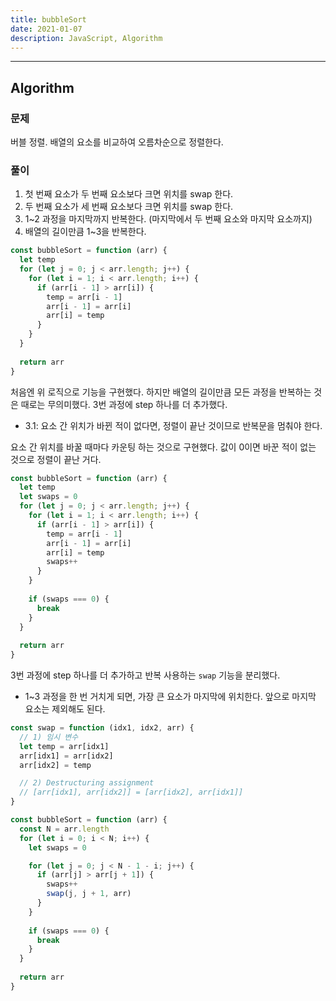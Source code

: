 ```yaml
---
title: bubbleSort
date: 2021-01-07
description: JavaScript, Algorithm
---
```


---

## Algorithm

### 문제

버블 정렬. 배열의 요소를 비교하여 오름차순으로 정렬한다.

### 풀이

1. 첫 번째 요소가 두 번째 요소보다 크면 위치를 swap 한다.
2. 두 번째 요소가 세 번째 요소보다 크면 위치를 swap 한다.
3. 1~2 과정을 마지막까지 반복한다. (마지막에서 두 번째 요소와 마지막 요소까지)
4. 배열의 길이만큼 1~3을 반복한다.

```javascript
const bubbleSort = function (arr) {
  let temp
  for (let j = 0; j < arr.length; j++) {
    for (let i = 1; i < arr.length; i++) {
      if (arr[i - 1] > arr[i]) {
        temp = arr[i - 1]
        arr[i - 1] = arr[i]
        arr[i] = temp
      }
    }
  }
    
  return arr
}
```

처음엔 위 로직으로 기능을 구현했다. 하지만 배열의 길이만큼 모든 과정을 반복하는 것은 때로는 무의미했다. 3번 과정에 step 하나를 더 추가했다.

- 3.1: 요소 간 위치가 바뀐 적이 없다면, 정렬이 끝난 것이므로 반복문을 멈춰야 한다.

요소 간 위치를 바꿀 때마다 카운팅 하는 것으로 구현했다. 값이 0이면 바꾼 적이 없는 것으로 정렬이 끝난 거다.

```javascript
const bubbleSort = function (arr) {
  let temp
  let swaps = 0
  for (let j = 0; j < arr.length; j++) {
    for (let i = 1; i < arr.length; i++) {
      if (arr[i - 1] > arr[i]) {
        temp = arr[i - 1]
        arr[i - 1] = arr[i]
        arr[i] = temp
        swaps++
      }
    }
      
    if (swaps === 0) {
      break
    }
  }
    
  return arr
}
```

3번 과정에 step 하나를 더 추가하고 반복 사용하는 `swap` 기능을 분리했다.

- 1~3 과정을 한 번 거치게 되면, 가장 큰 요소가 마지막에 위치한다. 앞으로 마지막 요소는 제외해도 된다.

```javascript
const swap = function (idx1, idx2, arr) {
  // 1) 임시 변수
  let temp = arr[idx1]
  arr[idx1] = arr[idx2]
  arr[idx2] = temp

  // 2) Destructuring assignment
  // [arr[idx1], arr[idx2]] = [arr[idx2], arr[idx1]]
}

const bubbleSort = function (arr) {
  const N = arr.length
  for (let i = 0; i < N; i++) {
    let swaps = 0

    for (let j = 0; j < N - 1 - i; j++) {
      if (arr[j] > arr[j + 1]) {
        swaps++
        swap(j, j + 1, arr)
      }
    }
      
    if (swaps === 0) {
      break
    }
  }
    
  return arr
}
```